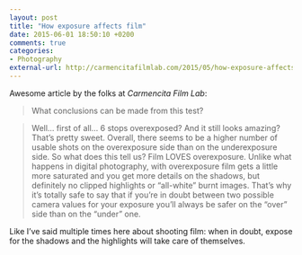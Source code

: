 ```yaml
---
layout: post
title: "How exposure affects film"
date: 2015-06-01 18:50:10 +0200
comments: true
categories: 
- Photography
external-url: http://carmencitafilmlab.com/2015/05/how-exposure-affects-film/
---
```


Awesome article by the folks at _Carmencita Film Lab_:

> What conclusions can be made from this test?

> Well… first of all… 6 stops overexposed? And it still looks amazing? That’s pretty sweet.
Overall, there seems to be a higher number of usable shots on the overexposure side than on the underexposure side. So what does this tell us? Film LOVES overexposure. Unlike what happens in digital photography, with overexposure film gets a little more saturated and you get more details on the shadows, but definitely no clipped highlights or “all-white” burnt images. That’s why it’s totally safe to say that if you’re in doubt between two possible camera values for your exposure you’ll always be safer on the “over” side than on the “under” one.

Like I’ve said multiple times here about shooting film: when in doubt, expose for the shadows and the highlights will take care of themselves.